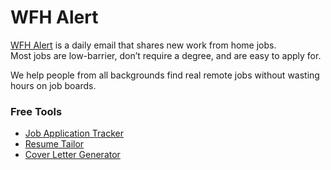 # WFH Alert

[WFH Alert](https://wfhalert.com) is a daily email that shares new work from home jobs.  
Most jobs are low-barrier, don’t require a degree, and are easy to apply for.  

We help people from all backgrounds find real remote jobs without wasting hours on job boards.

### Free Tools

- [Job Application Tracker](https://wfhalert.com/tools/job-application-tracker)
- [Resume Tailor](https://wfhalert.com/tools/resume-tailor)
- [Cover Letter Generator](https://wfhalert.com/tools/cover-letter-generator)
